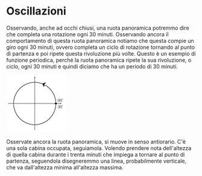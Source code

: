 # Oscillazioni

Osservando, anche ad occhi chiusi, una ruota panoramica potremmo dire che completa una rotazione ogni 30 minuti. Osservando ancora il comportamento di questa ruota panoramica notiamo che questa compie un giro ogni 30 minuti, ovvero completa un ciclo di rotazione tornando al punto di partenza e poi ripete questa rivoluzione più volte. Questo è un esempio di funzione periodica, perché la ruota panoramica ripete la sua rivoluzione, o ciclo, ogni 30 minuti e quindi diciamo che ha un periodo di 30 minuti.

![](../../../.gitbook/assets/0101-pan.png)

Osservate ancora la ruota panoramica, si muove in senso antiorario. C'è una sola cabina occupata, seguiamola. Volendo prendere nota dell'altezza di quella cabina durante i trenta minuti che impiega a tornare al punto di partenza, seguendola disegneremmo una linea, probabilmente verticale, che va dall'altezza minima all'altezza massima.





